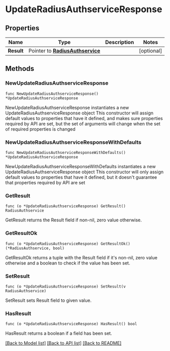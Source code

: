 # UpdateRadiusAuthserviceResponse

## Properties

Name | Type | Description | Notes
------------ | ------------- | ------------- | -------------
**Result** | Pointer to [**RadiusAuthservice**](RadiusAuthservice.md) |  | [optional] 

## Methods

### NewUpdateRadiusAuthserviceResponse

`func NewUpdateRadiusAuthserviceResponse() *UpdateRadiusAuthserviceResponse`

NewUpdateRadiusAuthserviceResponse instantiates a new UpdateRadiusAuthserviceResponse object
This constructor will assign default values to properties that have it defined,
and makes sure properties required by API are set, but the set of arguments
will change when the set of required properties is changed

### NewUpdateRadiusAuthserviceResponseWithDefaults

`func NewUpdateRadiusAuthserviceResponseWithDefaults() *UpdateRadiusAuthserviceResponse`

NewUpdateRadiusAuthserviceResponseWithDefaults instantiates a new UpdateRadiusAuthserviceResponse object
This constructor will only assign default values to properties that have it defined,
but it doesn't guarantee that properties required by API are set

### GetResult

`func (o *UpdateRadiusAuthserviceResponse) GetResult() RadiusAuthservice`

GetResult returns the Result field if non-nil, zero value otherwise.

### GetResultOk

`func (o *UpdateRadiusAuthserviceResponse) GetResultOk() (*RadiusAuthservice, bool)`

GetResultOk returns a tuple with the Result field if it's non-nil, zero value otherwise
and a boolean to check if the value has been set.

### SetResult

`func (o *UpdateRadiusAuthserviceResponse) SetResult(v RadiusAuthservice)`

SetResult sets Result field to given value.

### HasResult

`func (o *UpdateRadiusAuthserviceResponse) HasResult() bool`

HasResult returns a boolean if a field has been set.


[[Back to Model list]](../README.md#documentation-for-models) [[Back to API list]](../README.md#documentation-for-api-endpoints) [[Back to README]](../README.md)


